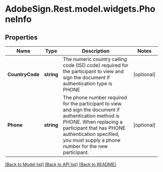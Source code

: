 # AdobeSign.Rest.model.widgets.PhoneInfo
## Properties

Name | Type | Description | Notes
------------ | ------------- | ------------- | -------------
**CountryCode** | **string** | The numeric country calling code (ISD code) required for the participant to view and sign the document if authentication type is PHONE | [optional] 
**Phone** | **string** | The phone number required for the participant to view and sign the document if authentication method is PHONE. When replacing a participant that has PHONE authentication specified, you must supply a phone number for the new participant. | [optional] 

[[Back to Model list]](../README.md#documentation-for-models) [[Back to API list]](../README.md#documentation-for-api-endpoints) [[Back to README]](../README.md)


